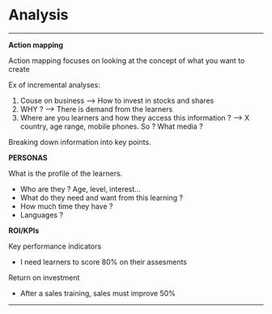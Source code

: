 # Analysis

---

**Action mapping**

Action mapping focuses on looking at the concept of what you want to create

Ex of incremental analyses:

1. Couse on business --> How to invest in stocks and shares
2. WHY ? --> There is demand from the learners
3. Where are you learners and how they access this information ? --> X country, age range, mobile phones. So ? What media ?

Breaking down information into key points.

**PERSONAS**

What is the profile of the learners.

- Who are they ? Age, level, interest...
- What do they need and want from this learning ?
- How much time they have ?
- Languages ?

**ROI/KPIs**

Key performance indicators

- I need learners to score 80% on their assesments

Return on investment

- After a sales training, sales must improve 50%

---
